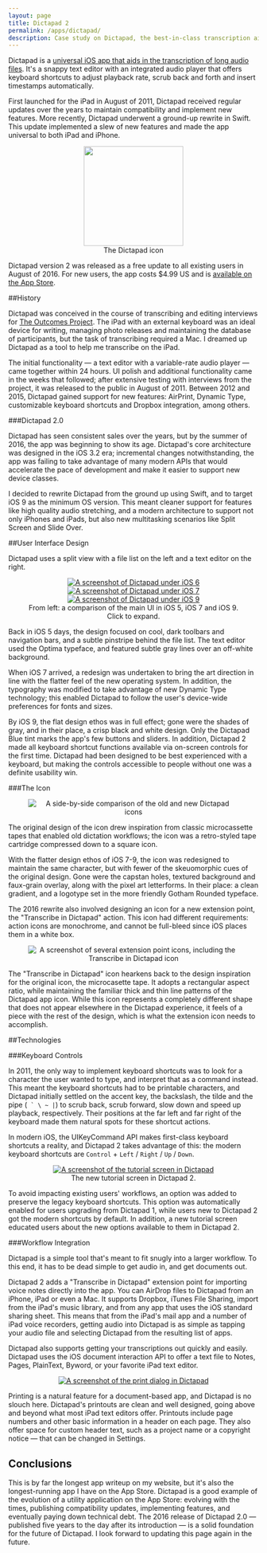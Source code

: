 ```yaml
---
layout: page
title: Dictapad 2
permalink: /apps/dictapad/
description: Case study on Dictapad, the best-in-class transcription aid for the iPad.
---
```


Dictapad is a [universal iOS app that aids in the transcription of long audio files](http://itunes.apple.com/us/app/dictapad/id408477445?mt=8). It's a snappy text editor with an integrated audio player that offers keyboard shortcuts to adjust playback rate, scrub back and forth and insert timestamps automatically. 

First launched for the iPad in August of 2011, Dictapad received regular updates over the years to maintain compatibility and implement new features. More recently, Dictapad underwent a ground-up rewrite in Swift. This update implemented a slew of new features and made the app universal to both iPad and iPhone.

<figure style="text-align:center">
    <img src="/images/apps-dictapad-icon.png" width="200">
    <figcaption>The Dictapad icon</figcaption>
</figure>

Dictapad version 2 was released as a free update to all existing users in August of 2016. For new users, the app costs $4.99 US and is [available on the App Store](http://itunes.apple.com/us/app/dictapad/id408477445?mt=8).

##History

Dictapad was conceived in the course of transcribing and editing interviews for [The Outcomes Project](/multimedia/outcomes). The iPad with an external keyboard was an ideal device for writing, managing photo releases and maintaining the database of participants, but the task of transcribing required a Mac. I dreamed up Dictapad as a tool to help me transcribe on the iPad. 

The initial functionality — a text editor with a variable-rate audio player — came together within 24 hours. UI polish and additional functionality came in the weeks that followed; after extensive testing with interviews from the project, it was released to the public in August of 2011. Between 2012 and 2015, Dictapad gained support for new features: AirPrint, Dynamic Type, customizable keyboard shortcuts and Dropbox integration, among others. 

###Dictapad 2.0

Dictapad has seen consistent sales over the years, but by the summer of 2016, the app was beginning to show its age. Dictapad's core architecture was designed in the iOS 3.2 era; incremental changes notwithstanding, the app was failing to take advantage of many modern APIs that would accelerate the pace of development and make it easier to support new device classes. 

I decided to rewrite Dictapad from the ground up using Swift, and to target iOS 9 as the minimum OS version. This meant cleaner support for features like high quality audio stretching, and a modern architecture to support not only iPhones and iPads, but also new multitasking scenarios like Split Screen and Slide Over. 

<!-- Unlike in 2011, Dictapad 2.0 underwent a more formal beta testing process with a core group of existing Dictapad users, as well as a group of new users recruited through social media. The 2.0 update was released seamlessly to existing users in August of 2016.  -->

##User Interface Design

Dictapad uses a split view with a file list on the left and a text editor on the right. 

<figure class="third" style="text-align:center">
    <a href="/images/apps-dictapad-screenshot-ios6.jpg"><img src="/images/apps-dictapad-screenshot-ios6.jpg" alt="A screenshot of Dictapad under iOS 6"></a>
    <a href="/images/apps-dictapad-screenshot-ios7.png"><img src="/images/apps-dictapad-screenshot-ios7.png" alt="A screenshot of Dictapad under iOS 7"></a>
    <a href="/images/apps-dictapad-screenshot-ios9.png"><img src="/images/apps-dictapad-screenshot-ios9.png" alt="A screenshot of Dictapad under iOS 9"></a>
    <figcaption>From left: a comparison of the main UI in iOS 5, iOS 7 and iOS 9. Click to expand.</figcaption>
</figure>

Back in iOS 5 days, the design focused on cool, dark toolbars and navigation bars, and a subtle pinstripe behind the file list. The text editor used the Optima typeface, and featured subtle gray lines over an off-white background. 

When iOS 7 arrived, a redesign was undertaken to bring the art direction in line with the flatter feel of the new operating system. In addition, the typography was modified to take advantage of new Dynamic Type technology; this enabled Dictapad to follow the user's device-wide preferences for fonts and sizes. 

By iOS 9, the flat design ethos was in full effect; gone were the shades of gray, and in their place, a crisp black and white design. Only the Dictapad Blue tint marks the app's few buttons and sliders. In addition, Dictapad 2 made all keyboard shortcut functions available via on-screen controls for the first time. Dictapad had been designed to be best experienced with a keyboard, but making the controls accessible to people without one was a definite usability win. 

###The Icon

<figure style="text-align:center">
    <img src="/images/apps-dictapad-icons.png" alt="A side-by-side comparison of the old and new Dictapad icons">
</figure>

The original design of the icon drew inspiration from classic microcassette tapes that enabled old dictation workflows; the icon was a retro-styled tape cartridge compressed down to a square icon. 

With the flatter design ethos of iOS 7-9, the icon was redesigned to maintain the same character, but with fewer of the skeuomorphic cues of the original design. Gone were the capstan holes, textured background and faux-grain overlay, along with the pixel art letterforms. In their place: a clean gradient, and a logotype set in the more friendly Gotham Rounded typeface. 

The 2016 rewrite also involved designing an icon for a new extension point, the "Transcribe in Dictapad" action. This icon had different requirements: action icons are monochrome, and cannot be full-bleed since iOS places them in a white box. 

<figure style="text-align:center">
    <img src="/images/apps-dictapad-icon-extension.png" alt="A screenshot of several extension point icons, including the Transcribe in Dictapad icon">
</figure>

The "Transcribe in Dictapad" icon hearkens back to the design inspiration for the original icon, the microcasette tape. It adopts a rectangular aspect ratio, while maintaining the familiar thick and thin line patterns of the Dictapad app icon. While this icon represents a completely different shape that does not appear elsewhere in the Dictapad experience, it feels of a piece with the rest of the design, which is what the extension icon needs to accomplish. 

##Technologies

###Keyboard Controls

In 2011, the only way to implement keyboard shortcuts was to look for a character the user wanted to type, and interpret that as a command instead. This meant the keyboard shortcuts had to be printable characters, and Dictapad initially settled on the accent key, the backslash, the tilde and the pipe (``` ` \ ~ |```) to scrub back, scrub forward, slow down and speed up playback, respectively. Their positions at the far left and far right of the keyboard made them natural spots for these shortcut actions. 

In modern iOS, the UIKeyCommand API makes first-class keyboard shortcuts a reality, and Dictapad 2 takes advantage of this: the modern keyboard shortcuts are ```Control``` + ```Left``` / ```Right``` / ```Up``` / ```Down```. 

<figure style="text-align:center">
    <a href="/images/apps-dictapad-screenshot-tutorial.png"><img src="/images/apps-dictapad-screenshot-tutorial.png" alt="A screenshot of the tutorial screen in Dictapad"></a>
    <figcaption>The new tutorial screen in Dictapad 2.</figcaption>
</figure>

To avoid impacting existing users' workflows, an option was added to preserve the legacy keyboard shortcuts. This option was automatically enabled for users upgrading from Dictapad 1, while users new to Dictapad 2 got the modern shortcuts by default. In addition, a new tutorial screen educated users about the new options available to them in Dictapad 2.  

###Workflow Integration

Dictapad is a simple tool that's meant to fit snugly into a larger workflow. To this end, it has to be dead simple to get audio in, and get documents out. 

Dictapad 2 adds a "Transcribe in Dictapad" extension point for importing voice notes directly into the app. You can AirDrop files to Dictapad from an iPhone, iPad or even a Mac. It supports Dropbox, iTunes File Sharing, import from the iPad's music library, and from any app that uses the iOS standard sharing sheet. This means that from the iPad's mail app and a number of iPad voice recorders, getting audio into Dictapad is as simple as tapping your audio file and selecting Dictapad from the resulting list of apps. 

Dictapad also supports getting your transcriptions out quickly and easily. Dictapad uses the iOS document interaction API to offer a text file to Notes, Pages, PlainText, Byword, or your favorite iPad text editor. 

<figure style="text-align:center">
    <a href="/images/apps-dictapad-screenshot-airprint.png"><img src="/images/apps-dictapad-screenshot-airprint.png" alt="A screenshot of the print dialog in Dictapad"></a>
</figure>

Printing is a natural feature for a document-based app, and Dictapad is no slouch here. Dictapad's printouts are clean and well designed, going above and beyond what most iPad text editors offer. Printouts include page numbers and other basic information in a header on each page. They also offer space for custom header text, such as a project name or a copyright notice — that can be changed in Settings. 

## Conclusions

This is by far the longest app writeup on my website, but it's also the longest-running app I have on the App Store. Dictapad is a good example of the evolution of a utility application on the App Store: evolving with the times, publishing compatibility updates, implementing features, and eventually paying down technical debt. The 2016 release of Dictapad 2.0 — published five years to the day after its introduction — is a solid foundation for the future of Dictapad. I look forward to updating this page again in the future. 